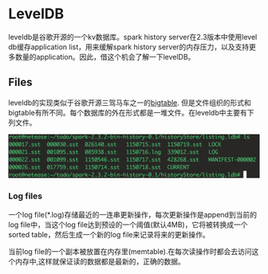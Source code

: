 # LevelDB

leveldb是谷歌开源的一个kv数据库。spark history server在2.3版本中使用level db缓存application list，用来缓解spark history server的内存压力，以及支持更多数量的application。因此，借这个机会了解一下levelDB。

## Files

leveldb的实现类似于谷歌开源三驾马车之一的[bigtable](./bigtable.md). 但是文件组织的形式和bigtable有所不同。每个数据库的外在形式都是一堆文件。在leveldb中主要有下列文件。

![](../imgs/leveldb/ls.png)

### Log files

一个log file(*.log)存储最近的一连串更新操作，每次更新操作是append到当前的log file中，当这个log file达到预设的一个阈值(默认4MB)，它将被转换成一个sorted table，然后生成一个新的log file来记录将来的更新操作。

当前log file的一个副本被放置在内存里(memtable).在每次读操作时都会去访问这个内存中,这样就保证读的数据都是最新的，正确的数据。